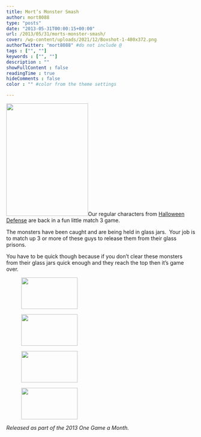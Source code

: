 ```yaml
---
title: Mort’s Monster Smash
author: mort8088
type: "posts"
date: "2013-05-31T00:00:15+00:00"
url: /2013/05/31/morts-monster-smash/
cover: /wp-content/uploads/2021/12/Boxshot-1-480x372.png
authorTwitter: "mort8088" #do not include @
tags : ["", ""]
keywords : ["", ""]
description : ""
showFullContent : false
readingTime : true
hideComments : false
color : "" #color from the theme settings

---
```

<img decoding="async" loading="lazy" class="size-medium wp-image-104 alignleft" src="https://mort8088.com/wp-content/uploads/2021/12/Boxshot-1-218x300.png" alt="" width="218" height="300" srcset="https://mort8088.com/wp-content/uploads/2021/12/Boxshot-1-218x300.png 218w, https://mort8088.com/wp-content/uploads/2021/12/Boxshot-1-109x150.png 109w, https://mort8088.com/wp-content/uploads/2021/12/Boxshot-1.png 480w" sizes="(max-width: 218px) 100vw, 218px" />Our regular characters from [Halloween Defense][1] are back in a fun little match 3 game.

The monsters have been caught and are being held in glass jars.  Your job is to match up 3 or more of these guys to release them from their glass prisons.

You have to be quick though because if you don&#8217;t clear these monsters from their glass jars quick enough and they reach the top then it&#8217;s game over.<!--more-->

<div id='gallery-5' class='gallery galleryid-175 gallery-columns-3 gallery-size-thumbnail'>
  <figure class='gallery-item'> 
  
  <div class='gallery-icon landscape'>
    <a href='https://mort8088.com/screenshot_01/'><img width="150" height="84" src="https://mort8088.com/wp-content/uploads/2021/12/ScreenShot_01-150x84.png" class="attachment-thumbnail size-thumbnail" alt="" decoding="async" loading="lazy" srcset="https://mort8088.com/wp-content/uploads/2021/12/ScreenShot_01-150x84.png 150w, https://mort8088.com/wp-content/uploads/2021/12/ScreenShot_01-300x169.png 300w, https://mort8088.com/wp-content/uploads/2021/12/ScreenShot_01-1024x576.png 1024w, https://mort8088.com/wp-content/uploads/2021/12/ScreenShot_01-768x432.png 768w, https://mort8088.com/wp-content/uploads/2021/12/ScreenShot_01-672x372.png 672w, https://mort8088.com/wp-content/uploads/2021/12/ScreenShot_01-1038x576.png 1038w, https://mort8088.com/wp-content/uploads/2021/12/ScreenShot_01.png 1280w" sizes="(max-width: 150px) 100vw, 150px" /></a>
  </div></figure><figure class='gallery-item'> 
  
  <div class='gallery-icon landscape'>
    <a href='https://mort8088.com/screenshot_02/'><img width="150" height="84" src="https://mort8088.com/wp-content/uploads/2021/12/ScreenShot_02-150x84.png" class="attachment-thumbnail size-thumbnail" alt="" decoding="async" loading="lazy" srcset="https://mort8088.com/wp-content/uploads/2021/12/ScreenShot_02-150x84.png 150w, https://mort8088.com/wp-content/uploads/2021/12/ScreenShot_02-300x169.png 300w, https://mort8088.com/wp-content/uploads/2021/12/ScreenShot_02-1024x576.png 1024w, https://mort8088.com/wp-content/uploads/2021/12/ScreenShot_02-768x432.png 768w, https://mort8088.com/wp-content/uploads/2021/12/ScreenShot_02-672x372.png 672w, https://mort8088.com/wp-content/uploads/2021/12/ScreenShot_02-1038x576.png 1038w, https://mort8088.com/wp-content/uploads/2021/12/ScreenShot_02.png 1280w" sizes="(max-width: 150px) 100vw, 150px" /></a>
  </div></figure><figure class='gallery-item'> 
  
  <div class='gallery-icon landscape'>
    <a href='https://mort8088.com/screenshot_03/'><img width="150" height="84" src="https://mort8088.com/wp-content/uploads/2021/12/ScreenShot_03-150x84.png" class="attachment-thumbnail size-thumbnail" alt="" decoding="async" loading="lazy" srcset="https://mort8088.com/wp-content/uploads/2021/12/ScreenShot_03-150x84.png 150w, https://mort8088.com/wp-content/uploads/2021/12/ScreenShot_03-300x169.png 300w, https://mort8088.com/wp-content/uploads/2021/12/ScreenShot_03-1024x576.png 1024w, https://mort8088.com/wp-content/uploads/2021/12/ScreenShot_03-768x432.png 768w, https://mort8088.com/wp-content/uploads/2021/12/ScreenShot_03-672x372.png 672w, https://mort8088.com/wp-content/uploads/2021/12/ScreenShot_03-1038x576.png 1038w, https://mort8088.com/wp-content/uploads/2021/12/ScreenShot_03.png 1280w" sizes="(max-width: 150px) 100vw, 150px" /></a>
  </div></figure><figure class='gallery-item'> 
  
  <div class='gallery-icon landscape'>
    <a href='https://mort8088.com/screenshot_04/'><img width="150" height="84" src="https://mort8088.com/wp-content/uploads/2021/12/ScreenShot_04-150x84.png" class="attachment-thumbnail size-thumbnail" alt="" decoding="async" loading="lazy" srcset="https://mort8088.com/wp-content/uploads/2021/12/ScreenShot_04-150x84.png 150w, https://mort8088.com/wp-content/uploads/2021/12/ScreenShot_04-300x169.png 300w, https://mort8088.com/wp-content/uploads/2021/12/ScreenShot_04-1024x576.png 1024w, https://mort8088.com/wp-content/uploads/2021/12/ScreenShot_04-768x432.png 768w, https://mort8088.com/wp-content/uploads/2021/12/ScreenShot_04-672x372.png 672w, https://mort8088.com/wp-content/uploads/2021/12/ScreenShot_04-1038x576.png 1038w, https://mort8088.com/wp-content/uploads/2021/12/ScreenShot_04.png 1280w" sizes="(max-width: 150px) 100vw, 150px" /></a>
  </div></figure>
</div>

_Released as part of the 2013 One Game a Month._

 [1]: https://mort8088.com/2013/01/31/halloween-defense/